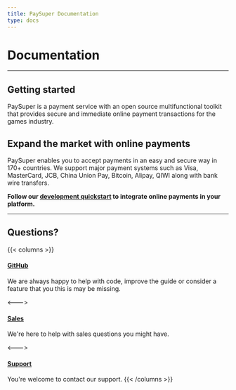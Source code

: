 ```yaml
---
title: PaySuper Documentation
type: docs
---
```


# Documentation

***

## Getting started

PaySuper is a payment service with an open source multifunctional toolkit that provides secure and immediate online payment transactions for the games industry.

## Expand the market with online payments

PaySuper enables you to accept payments in an easy and secure way in 170+ countries. We support major payment systems such as Visa, MasterCard, JCB, China Union Pay, Bitcoin, Alipay, QIWI along with bank wire transfers.

**Follow our [development quickstart](/docs/payments/) to integrate online payments in your platform.**

***

## Questions?

{{< columns >}}
#### [GitHub](https://github.com/paysuper)
We are always happy to help with code, improve the guide or consider a feature that you this is may be missing.

<--->

#### [Sales](https://docs.google.com/forms/d/e/1FAIpQLScQPU83wKPkJeui_WvxGDoXWLDL4vyD8GsWNqf9-ccwDg3dEw/viewform)
We're here to help with sales questions you might have. 

<--->

#### [Support]()
You're welcome to contact our support.
{{< /columns >}}
